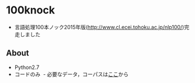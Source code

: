 # 100knock
- 言語処理100本ノック2015年版(<http://www.cl.ecei.tohoku.ac.jp/nlp100/>)完走しました

## About
- Python2.7
- コードのみ
  - 必要なデータ，コーパスは[ここ](http://www.cl.ecei.tohoku.ac.jp/nlp100/data/)から
